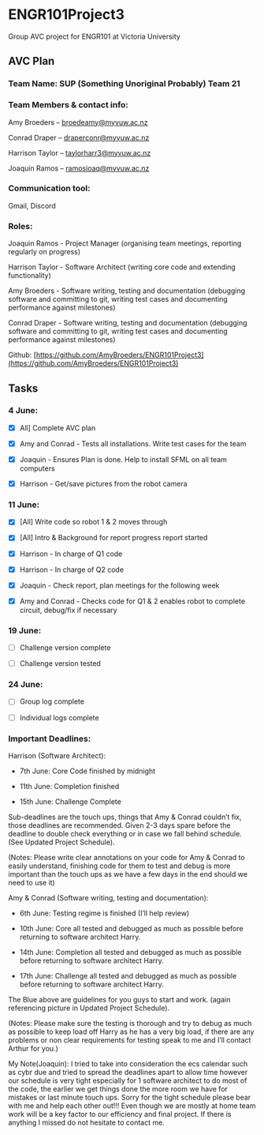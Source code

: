 # ENGR101Project3
Group AVC project for ENGR101 at Victoria University

## AVC Plan 
### Team Name: SUP (Something Unoriginal Probably) Team 21


### Team Members & contact info: 

Amy Broeders – broedeamy@myvuw.ac.nz 

Conrad Draper – draperconr@myvuw.ac.nz

Harrison Taylor – taylorharr3@myvuw.ac.nz 

Joaquin Ramos – ramosjoaq@myvuw.ac.nz 


### Communication tool: 

Gmail, Discord 


### Roles: 

Joaquin Ramos - Project Manager (organising team meetings, reporting regularly on progress)

Harrison Taylor - Software Architect (writing core code and extending functionality) 

Amy Broeders - Software writing, testing and documentation (debugging software and committing to git, writing test cases and documenting performance against milestones) 

Conrad Draper - Software writing, testing and documentation (debugging software and committing to git, writing test cases and documenting performance against milestones) 


Github: [https://github.com/AmyBroeders/ENGR101Project3](https://github.com/AmyBroeders/ENGR101Project3)


## Tasks 
### 4 June:

- [x] All] Complete AVC plan

- [x] Amy and Conrad - Tests all installations. Write test cases for the team 

- [x] Joaquin - Ensures Plan is done. Help to install SFML on all team computers 

- [x] Harrison - Get/save pictures from the robot camera


### 11 June:

- [x] [All] Write code so robot 1 & 2 moves through 

- [x] [All] Intro & Background for report progress report started

- [x] Harrison - In charge of Q1 code

- [x] Harrison - In charge of Q2 code

- [x] Joaquin - Check report, plan meetings for the following week

- [x] Amy and Conrad - Checks code for Q1 & 2 enables robot to complete circuit, debug/fix if necessary


### 19 June:

- [ ] Challenge version complete

- [ ] Challenge version tested

### 24 June: 

- [ ] Group log complete

- [ ] Individual logs complete


### Important Deadlines:

Harrison (Software Architect):

- 7th June: Core Code finished by midnight 

- 11th June: Completion finished 

- 15th June: Challenge Complete 

Sub-deadlines are the touch ups, things that Amy & Conrad couldn’t fix, those deadlines are recommended. Given 2-3 days spare before the deadline to double check everything or in case we fall behind schedule. (See Updated Project Schedule).


(Notes: Please write clear annotations on your code for Amy & Conrad to easily understand, finishing code for them to test and debug is more important than the touch ups as we have a few days in the end should we need to use it) 


Amy & Conrad (Software writing, testing and documentation):

- 6th June: Testing regime is finished (I’ll help review) 

- 10th June: Core all tested and debugged as much as possible before returning to software architect Harry. 

- 14th June: Completion all tested and debugged as much as possible before returning to software architect Harry. 

- 17th June: Challenge all tested and debugged as much as possible before returning to software architect Harry. 

The Blue above are guidelines for you guys to start and work. (again referencing picture in Updated Project Schedule).


(Notes: Please make sure the testing is thorough and try to debug as much as possible to keep load off Harry as he has a very big load, if there are any problems or non clear requirements for testing speak to me and I’ll contact Arthur for you.) 


My Note(Joaquin): I tried to take into consideration the ecs calendar such as cybr due and tried to spread the deadlines apart to allow time however our schedule is very tight especially for 1 software architect to do most of the code, the earlier we get things done the more room we have for mistakes or last minute touch ups. Sorry for the tight schedule please bear with me and help each other out!!! Even though we are mostly at home team work will be a key factor to our efficiency and final project. If there is anything I missed do not hesitate to contact me. 
